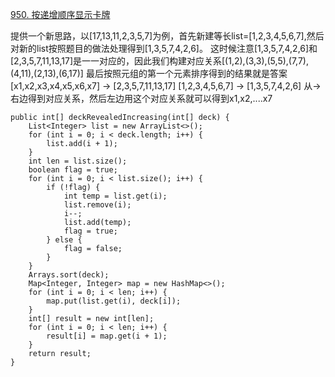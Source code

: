 [950. 按递增顺序显示卡牌](https://leetcode-cn.com/problems/reveal-cards-in-increasing-order/)

提供一个新思路，以[17,13,11,2,3,5,7]为例，首先新建等长list=[1,2,3,4,5,6,7],然后对新的list按照题目的做法处理得到[1,3,5,7,4,2,6]。
这时候注意[1,3,5,7,4,2,6]和[2,3,5,7,11,13,17]是一一对应的，因此我们构建对应关系[(1,2),(3,3),(5,5),(7,7),(4,11),(2,13),(6,17)]
最后按照元组的第一个元素排序得到的结果就是答案
[x1,x2,x3,x4,x5,x6,x7] -> [2,3,5,7,11,13,17]
[1,2,3,4,5,6,7] -> [1,3,5,7,4,2,6]
从->右边得到对应关系，然后左边用这个对应关系就可以得到x1,x2,....x7

```text
public int[] deckRevealedIncreasing(int[] deck) {
    List<Integer> list = new ArrayList<>();
    for (int i = 0; i < deck.length; i++) {
        list.add(i + 1);
    }
    int len = list.size();
    boolean flag = true;
    for (int i = 0; i < list.size(); i++) {
        if (!flag) {
            int temp = list.get(i);
            list.remove(i);
            i--;
            list.add(temp);
            flag = true;
        } else {
            flag = false;
        }
    }
    Arrays.sort(deck);
    Map<Integer, Integer> map = new HashMap<>();
    for (int i = 0; i < len; i++) {
        map.put(list.get(i), deck[i]);
    }
    int[] result = new int[len];
    for (int i = 0; i < len; i++) {
        result[i] = map.get(i + 1);
    }
    return result;
}
```